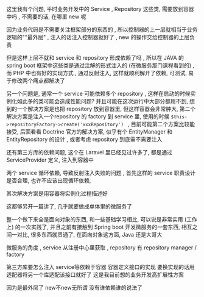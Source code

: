 这里我有个问题, 平时业务开发中的 Service , Repository 这些类, 需要放到容器中吗 , 不需要的话, 在哪里 new 呢

因为业务代码是不需要关注框架部分的东西的 , 所以控制器的上一层就相当于业务逻辑的""最外层" , 注入的话注入控制器就好了 , new 的操作交给控制器的上层负责

但是这样上层不就和 service 和 repository 形成依赖了吗 , 所以在 JAVA 的 spring boot 框架中这些类是通过注解的形式注入的 (在微服务那门课程看到的)  , 而 PHP 中也有好的实现方式 , 通过反射注入, 这样就顺利解开了依赖, 可测试, 易于修改两个痛点都解决了



另一个问题是, 通常一个 service 可能依赖多个 repository , 这样在启动的时候实例化如此多的类可能会造成性能问题? 并且可能在这次运行中大部分都用不到, 想到的一个解决方案是也把 repository 放到容器里, 但这样容器会非常肿大, 第二个解决方案是注入一个repository 的 factory 到 service 里, 使用的时候 `$this->repositoryFactory->create('xxxRepository') ` , 目前可能第二个方案比较能接受, 后面看看 Doctrine 官方的解决方案, 似乎有个 EntityManager 和 EntityRepository 的设计 , 或者考虑 repository 到底需不需要注入



还有第三方库的依赖问题, 这个在 Laravel 里已经见过许多了, 都是通过 ServiceProvider 定义, 注入到容器中



两个 service 循环依赖, 导致反射注入失败的问题 , 首先这样的 service 职责设计是否合理, 也许不应该出现循环依赖,   

其次解决方案是用容器将实例化过程描述好



这都够另开一篇讲了, 几乎就要做成单体里的微服务了



整一个做下来全是面向对象的东西, 和一些基础学习相比, 可以说是非常实用 (工作上) 的一次实践了, 并且之前有接触到 Spring boot 开发微服务的一套东西, 相互之间一对比, 很多东西就贯通了, 在面向对象这方面, Java 还是大哥大



微服务的角度 ,  service 从注册中心里获取 , repository 有 repository manager / factory

第三方库要怎么注入 service等依赖于容器 容器定义接口的实现 要换实现的话用适配器将另一个库适配该接口就好了 这是我目前想的业务开发高扩展性方案

因为是最外层了 new不new无所谓 没有谁依赖谁的说法了